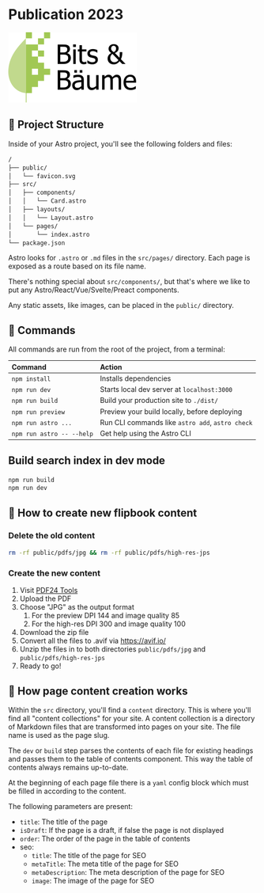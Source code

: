 # Publication 2023

<img src="/public/images/logos/bits-und-baeume-logo_CCBY-schauschau.cc.svg" alt="Logo Bits &amp; Bäume">

## 🚀 Project Structure

Inside of your Astro project, you'll see the following folders and files:

```txt
/
├── public/
│   └── favicon.svg
├── src/
│   ├── components/
│   │   └── Card.astro
│   ├── layouts/
│   │   └── Layout.astro
│   └── pages/
│       └── index.astro
└── package.json
```

Astro looks for `.astro` or `.md` files in the `src/pages/` directory. Each page is exposed as a route based on its file name.

There's nothing special about `src/components/`, but that's where we like to put any Astro/React/Vue/Svelte/Preact components.

Any static assets, like images, can be placed in the `public/` directory.

## 🧞 Commands

All commands are run from the root of the project, from a terminal:

| Command                   | Action                                           |
| :------------------------ | :----------------------------------------------- |
| `npm install`             | Installs dependencies                            |
| `npm run dev`             | Starts local dev server at `localhost:3000`      |
| `npm run build`           | Build your production site to `./dist/`          |
| `npm run preview`         | Preview your build locally, before deploying     |
| `npm run astro ...`       | Run CLI commands like `astro add`, `astro check` |
| `npm run astro -- --help` | Get help using the Astro CLI                     |

## Build search index in dev mode

```bash
npm run build
npm run dev
```

## 📖 How to create new flipbook content

### Delete the old content

```bash
rm -rf public/pdfs/jpg && rm -rf public/pdfs/high-res-jps
```

### Create the new content

1. Visit [PDF24 Tools](https://tools.pdf24.org/de/von-pdf-umwandeln)
2. Upload the PDF
3. Choose "JPG" as the output format
   1. For the preview DPI 144 and image quality 85
   2. For the high-res DPI 300 and image quality 100
4. Download the zip file
5. Convert all the files to .avif via <https://avif.io/>
6. Unzip the files in to both directories `public/pdfs/jpg` and `public/pdfs/high-res-jps`
7. Ready to go!

## 📖 How page content creation works

Within the `src` directory, you'll find a `content` directory. This is where you'll find all "content collections" for your site. A content collection is a directory of Markdown files that are transformed into pages on your site. The file name is used as the page slug.

The `dev` or `build` step parses the contents of each file for existing headings and passes them to the table of contents component. This way the table of contents always remains up-to-date.

At the beginning of each page file there is a `yaml` config block which must be filled in according to the content.

The following parameters are present:

- `title`: The title of the page
- `isDraft`: If the page is a draft, if false the page is not displayed
- `order`: The order of the page in the table of contents
- seo:
  - `title`: The title of the page for SEO
  - `metaTitle`: The meta title of the page for SEO
  - `metaDescription`: The meta description of the page for SEO
  - `image`: The image of the page for SEO
